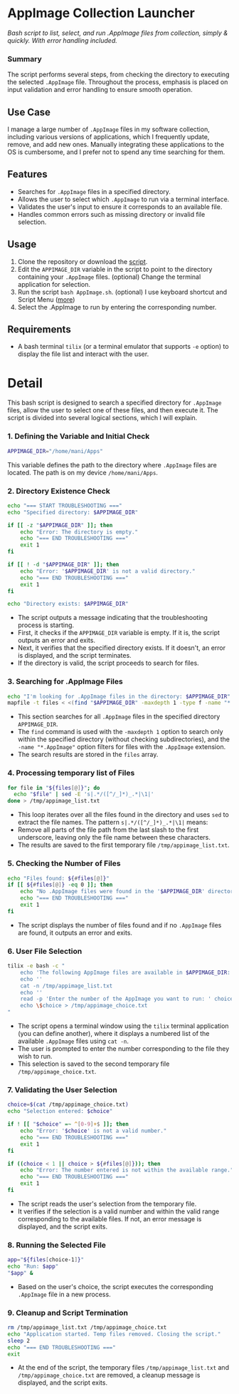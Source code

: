 # AppImage Collection Launcher
*Bash script to list, select, and run .AppImage files from collection, simply & quickly. With error handling included.*

### Summary
The script performs several steps, from checking the directory to executing the selected `.AppImage` file. Throughout the process, emphasis is placed on input validation and error handling to ensure smooth operation.

## Use Case
I manage a large number of `.AppImage` files in my software collection, including various versions of applications, which I frequently update, remove, and add new ones. Manually integrating these applications to the OS is cumbersome, and I prefer not to spend any time searching for them.

## Features
- Searches for `.AppImage` files in a specified directory.
- Allows the user to select which `.AppImage` to run via a terminal interface.
- Validates the user's input to ensure it corresponds to an available file.
- Handles common errors such as missing directory or invalid file selection.

## Usage
1. Clone the repository or download the [script](AppImage.sh).
2. Edit the `APPIMAGE_DIR` variable in the script to point to the directory containing your `.AppImage` files. (optional) Change the terminal application for selection.
3. Run the script `bash AppImage.sh`. (optional) I use keyboard shortcut and Script Menu ([more](https://cinnamon-spices.linuxmint.com/applets/view/185))
4. Select the .AppImage to run by entering the corresponding number.

## Requirements
- A bash terminal `tilix` (or a terminal emulator that supports `-e` option) to display the file list and interact with the user.

# Detail

This bash script is designed to search a specified directory for `.AppImage` files, allow the user to select one of these files, and then execute it. The script is divided into several logical sections, which I will explain.

### 1. **Defining the Variable and Initial Check**
```bash
APPIMAGE_DIR="/home/mani/Apps"
```
This variable defines the path to the directory where `.AppImage` files are located. The path is on my device `/home/mani/Apps`.

### 2. **Directory Existence Check**
```bash
echo "=== START TROUBLESHOOTING ==="
echo "Specified directory: $APPIMAGE_DIR"

if [[ -z "$APPIMAGE_DIR" ]]; then
    echo "Error: The directory is empty."
    echo "=== END TROUBLESHOOTING ==="
    exit 1
fi

if [[ ! -d "$APPIMAGE_DIR" ]]; then
    echo "Error: '$APPIMAGE_DIR' is not a valid directory."
    echo "=== END TROUBLESHOOTING ==="
    exit 1
fi

echo "Directory exists: $APPIMAGE_DIR"
```
- The script outputs a message indicating that the troubleshooting process is starting.
- First, it checks if the `APPIMAGE_DIR` variable is empty. If it is, the script outputs an error and exits.
- Next, it verifies that the specified directory exists. If it doesn't, an error is displayed, and the script terminates.
- If the directory is valid, the script proceeds to search for files.

### 3. **Searching for .AppImage Files**
```bash
echo "I'm looking for .AppImage files in the directory: $APPIMAGE_DIR"
mapfile -t files < <(find "$APPIMAGE_DIR" -maxdepth 1 -type f -name "*.AppImage")
```
- This section searches for all `.AppImage` files in the specified directory `APPIMAGE_DIR`.
- The `find` command is used with the `-maxdepth 1` option to search only within the specified directory (without checking subdirectories), and the `-name "*.AppImage"` option filters for files with the `.AppImage` extension.
- The search results are stored in the `files` array.

### 4. **Processing temporary list of Files**
```bash
for file in "${files[@]}"; do
  echo "$file" | sed -E 's|.*/([^/_]*)_.*|\1|' 
done > /tmp/appimage_list.txt
```
- This loop iterates over all the files found in the directory and uses `sed` to extract the file names. The pattern `s|.*/([^/_]*)_.*|\1|` means:
- Remove all parts of the file path from the last slash to the first underscore, leaving only the file name between these characters.
- The results are saved to the first temporary file `/tmp/appimage_list.txt`.

### 5. **Checking the Number of Files**
```bash
echo "Files found: ${#files[@]}"
if [[ ${#files[@]} -eq 0 ]]; then
    echo "No .AppImage files were found in the '$APPIMAGE_DIR' directory."
    echo "=== END TROUBLESHOOTING ==="
    exit 1
fi
```
- The script displays the number of files found and if no `.AppImage` files are found, it outputs an error and exits.

### 6. **User File Selection**
```bash
tilix -e bash -c "
    echo 'The following AppImage files are available in $APPIMAGE_DIR:'
    echo ''
    cat -n /tmp/appimage_list.txt
    echo ''
    read -p 'Enter the number of the AppImage you want to run: ' choice
    echo \$choice > /tmp/appimage_choice.txt
"
```
- The script opens a terminal window using the `tilix` terminal application (you can define another), where it displays a numbered list of the available `.AppImage` files using `cat -n`.
- The user is prompted to enter the number corresponding to the file they wish to run.
- This selection is saved to the second temporary file `/tmp/appimage_choice.txt`.

### 7. **Validating the User Selection**
```bash
choice=$(cat /tmp/appimage_choice.txt)
echo "Selection entered: $choice"

if ! [[ "$choice" =~ ^[0-9]+$ ]]; then
    echo "Error: '$choice' is not a valid number."
    echo "=== END TROUBLESHOOTING ==="
    exit 1
fi

if ((choice < 1 || choice > ${#files[@]})); then
    echo "Error: The number entered is not within the available range."
    echo "=== END TROUBLESHOOTING ==="
    exit 1
fi
```
- The script reads the user's selection from the temporary file.
- It verifies if the selection is a valid number and within the valid range corresponding to the available files. If not, an error message is displayed, and the script exits.

### 8. **Running the Selected File**
```bash
app="${files[choice-1]}"
echo "Run: $app"
"$app" &
```
- Based on the user's choice, the script executes the corresponding `.AppImage` file in a new process.

### 9. **Cleanup and Script Termination**
```bash
rm /tmp/appimage_list.txt /tmp/appimage_choice.txt
echo "Application started. Temp files removed. Closing the script."
sleep 2
echo "=== END TROUBLESHOOTING ==="
exit
```
- At the end of the script, the temporary files `/tmp/appimage_list.txt` and `/tmp/appimage_choice.txt` are removed, a cleanup message is displayed, and the script exits.
